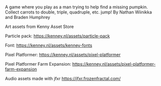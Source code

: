 A game where you play as a man trying to help find a missing pumpkin. Collect carrots to double, triple, quadruple, etc. jump!
By Nathan Wiinikka and Braden Humphrey

Art assets from Kenny Asset Store

Particle pack: https://kenney.nl/assets/particle-pack

Font: https://kenney.nl/assets/kenney-fonts

Pixel Platformer: https://kenney.nl/assets/pixel-platformer

Pixel Platformer Farm Expansion: https://kenney.nl/assets/pixel-platformer-farm-expansion

Audio assets made with jfxr https://jfxr.frozenfractal.com/
